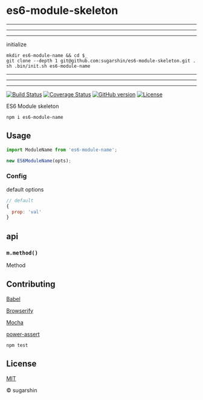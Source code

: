 # es6-module-skeleton

---

---

---

initialize

```shell
mkdir es6-module-name && cd $_
git clone --depth 1 git@github.com:sugarshin/es6-module-skeleton.git .
sh .bin/init.sh es6-module-name
```

---

---

---

[![Build Status](https://travis-ci.org/sugarshin/es6-module-skeleton.svg?branch=master)](https://travis-ci.org/sugarshin/es6-module-skeleton) [![Coverage Status](https://coveralls.io/repos/sugarshin/es6-module-skeleton/badge.svg)](https://coveralls.io/r/sugarshin/es6-module-skeleton) [![GitHub version](https://badge.fury.io/gh/sugarshin%2Fes6-module-skeleton.svg)](http://badge.fury.io/gh/sugarshin%2Fes6-module-skeleton) [![License](http://img.shields.io/:license-mit-blue.svg)](http://sugarshin.mit-license.org/)

ES6 Module skeleton

```shell
npm i es6-module-name
```

## Usage

```javascript
import ModuleName from 'es6-module-name';

new ES6ModuleName(opts);
```

### Config

default options

```javascript
// default
{
  prop: 'val'
}
```

## api

### `m.method()`

Method

## Contributing

[Babel](//babeljs.io/)

[Browserify](//browserify.org/)

[Mocha](//mochajs.org/)

[power-assert](//github.com/twada/power-assert)

```shell
npm test
```

## License

[MIT](http://sugarshin.mit-license.org/)

© sugarshin
